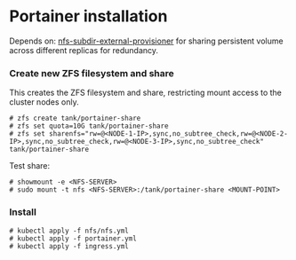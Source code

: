 # Portainer installation 

Depends on: [nfs-subdir-external-provisioner](https://github.com/kubernetes-sigs/nfs-subdir-external-provisioner) for sharing persistent volume across different replicas for redundancy. 

### Create new ZFS filesystem and share
This creates the ZFS filesystem and share, restricting mount access to the cluster nodes only.

```
# zfs create tank/portainer-share
# zfs set quota=10G tank/portainer-share
# zfs set sharenfs="rw=@<NODE-1-IP>,sync,no_subtree_check,rw=@<NODE-2-IP>,sync,no_subtree_check,rw=@<NODE-3-IP>,sync,no_subtree_check" tank/portainer-share
```

Test share:

```
# showmount -e <NFS-SERVER>
# sudo mount -t nfs <NFS-SERVER>:/tank/portainer-share <MOUNT-POINT>
```

### Install

```
# kubectl apply -f nfs/nfs.yml
# kubectl apply -f portainer.yml
# kubectl apply -f ingress.yml
```
